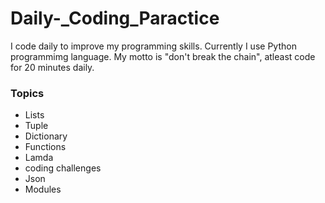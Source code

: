 # Daily-_Coding_Paractice
I code daily to improve my programming skills. Currently I use Python programmimg language. My motto is "don't break the chain", atleast code for 20 minutes daily.

### Topics
- Lists 
- Tuple
- Dictionary 
- Functions
- Lamda
- coding challenges
- Json
- Modules 
